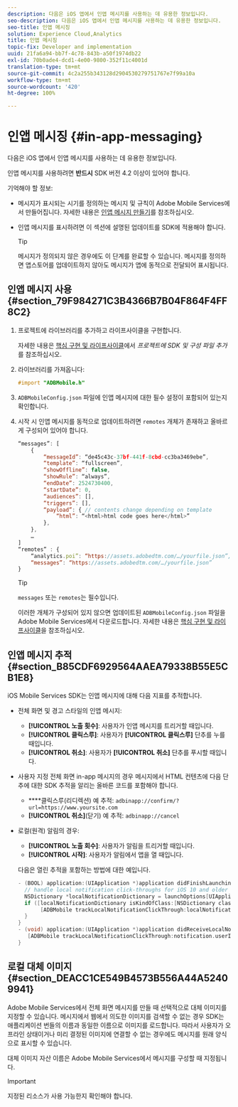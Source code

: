 ```yaml
---
description: 다음은 iOS 앱에서 인앱 메시지를 사용하는 데 유용한 정보입니다.
seo-description: 다음은 iOS 앱에서 인앱 메시지를 사용하는 데 유용한 정보입니다.
seo-title: 인앱 메시징
solution: Experience Cloud,Analytics
title: 인앱 메시징
topic-fix: Developer and implementation
uuid: 21fa6a94-bb7f-4c78-843b-a50f1974db22
exl-id: 70b0ade4-dcd1-4e00-9800-352f11c4001d
translation-type: tm+mt
source-git-commit: 4c2a255b343128d2904530279751767e7f99a10a
workflow-type: tm+mt
source-wordcount: '420'
ht-degree: 100%

---
```


# 인앱 메시징 {#in-app-messaging}

다음은 iOS 앱에서 인앱 메시지를 사용하는 데 유용한 정보입니다.

인앱 메시지를 사용하려면 **반드시** SDK 버전 4.2 이상이 있어야 합니다.

기억해야 할 정보:

* 메시지가 표시되는 시기를 정의하는 메시지 및 규칙이 Adobe Mobile Services에서 만들어집니다. 자세한 내용은 [인앱 메시지 만들기](/help/using/in-app-messaging/t-in-app-message/t-in-app-message.md)를 참조하십시오.
* 인앱 메시지를 표시하려면 이 섹션에 설명된 업데이트를 SDK에 적용해야 합니다.

   >[!TIP]
   >
   >메시지가 정의되지 않은 경우에도 이 단계를 완료할 수 있습니다. 메시지를 정의하면 앱스토어를 업데이트하지 않아도 메시지가 앱에 동적으로 전달되어 표시됩니다.

## 인앱 메시지 사용 {#section_79F984271C3B4366B7B04F864F4FF8C2}

1. 프로젝트에 라이브러리를 추가하고 라이프사이클을 구현합니다.

   자세한 내용은 [핵심 구현 및 라이프사이클](/help/ios/getting-started/requirements.md)에서 *프로젝트에 SDK 및 구성 파일 추가*&#x200B;를 참조하십시오.

1. 라이브러리를 가져옵니다:

   ```objective-c
   #import "ADBMobile.h"
   ```

1. `ADBMobileConfig.json` 파일에 인앱 메시지에 대한 필수 설정이 포함되어 있는지 확인합니다.
1. 시작 시 인앱 메시지를 동적으로 업데이트하려면 `remotes` 개체가 존재하고 올바르게 구성되어 있어야 합니다.

   ```js
   “messages”: [ 
       { 
           “messageId”: “de45c43c-37bf-441f-8cbd-cc3ba3469ebe”, 
           “template”: “fullscreen”, 
           “showOffline”: false, 
           “showRule”: “always”, 
           “endDate”: 2524730400, 
           “startDate”: 0, 
           “audiences”: [], 
           “triggers”: [], 
           “payload”: { // contents change depending on template 
               “html”: “<html>html code goes here</html>” 
           }, 
       }, 
       … 
   ] 
   “remotes” : { 
       “analytics.poi”: “https://assets.adobedtm.com/…/yourfile.json”, 
       “messages”: “https://assets.adobedtm.com/…/yourfile.json” 
   }
   ```

   >[!TIP]
   >
   >`messages` 또는 `remotes`는 필수입니다.

   이러한 개체가 구성되어 있지 않으면 업데이트된 `ADBMobileConfig.json` 파일을 Adobe Mobile Services에서 다운로드합니다. 자세한 내용은 [핵심 구현 및 라이프사이클](/help/ios/getting-started/requirements.md)을 참조하십시오.

## 인앱 메시지 추적 {#section_B85CDF6929564AAEA79338B55E5CB1E8}

iOS Mobile Services SDK는 인앱 메시지에 대해 다음 지표를 추적합니다.

* 전체 화면 및 경고 스타일의 인앱 메시지:

   * **[!UICONTROL 노출 횟수]**: 사용자가 인앱 메시지를 트리거할 때입니다.
   * **[!UICONTROL 클릭스루]**: 사용자가 **[!UICONTROL 클릭스루]** 단추를 누를 때입니다.
   * **[!UICONTROL 취소]**: 사용자가 **[!UICONTROL 취소]** 단추를 푸시할 때입니다.

* 사용자 지정 전체 화면 in-app 메시지의 경우 메시지에서 HTML 컨텐츠에 다음 단추에 대한 SDK 추적을 알리는 올바른 코드를 포함해야 합니다.

   * ****&#x200B;클릭스루(리디렉션) 예 추적: `adbinapp://confirm/?url=https://www.yoursite.com`
   * **[!UICONTROL 취소]**(닫기) 예 추적: `adbinapp://cancel`

* 로컬(원격) 알림의 경우:

   * **[!UICONTROL 노출 회수]**: 사용자가 알림을 트리거할 때입니다.
   * **[!UICONTROL 시작]**: 사용자가 알림에서 앱을 열 때입니다.

   다음은 열린 추적을 포함하는 방법에 대한 예입니다.

   ```objective-c
   - (BOOL) application:(UIApplication *)application didFinishLaunchingWithOptions:(NSDictionary *)launchOptions { 
     // handle local notification click-throughs for iOS 10 and older 
     NSDictionary *localNotificationDictionary = launchOptions[UIApplicationLaunchOptionsLocalNotificationKey]; 
     if ([localNotificationDictionary isKindOfClass:[NSDictionary class]]) { 
          [ADBMobile trackLocalNotificationClickThrough:localNotificationDictionary]; 
     } 
   } 
   - (void) application:(UIApplication *)application didReceiveLocalNotification:(UILocalNotification *)notification { 
      [ADBMobile trackLocalNotificationClickThrough:notification.userInfo]; 
   }
   ```

## 로컬 대체 이미지 {#section_DEACC1CE549B4573B556A44A52409941}

Adobe Mobile Services에서 전체 화면 메시지를 만들 때 선택적으로 대체 이미지를 지정할 수 있습니다. 메시지에서 웹에서 의도한 이미지를 검색할 수 없는 경우 SDK는 애플리케이션 번들의 이름과 동일한 이름으로 이미지를 로드합니다. 따라서 사용자가 오프라인 상태이거나 미리 결정된 이미지에 연결할 수 없는 경우에도 메시지를 원래 양식으로 표시할 수 있습니다.

대체 이미지 자산 이름은 Adobe Mobile Services에서 메시지를 구성할 때 지정됩니다.

>[!IMPORTANT]
>
>지정된 리소스가 사용 가능한지 확인해야 합니다.
